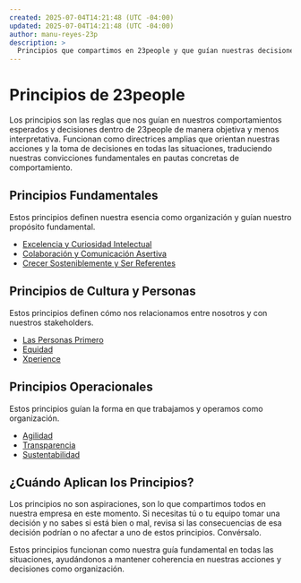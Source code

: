 ```yaml
---
created: 2025-07-04T14:21:48 (UTC -04:00)
updated: 2025-07-04T14:21:48 (UTC -04:00)
author: manu-reyes-23p
description: >
  Principios que compartimos en 23people y que guían nuestras decisiones y comportamientos.
---
```


# Principios de 23people

Los principios son las reglas que nos guían en nuestros comportamientos esperados y decisiones dentro de 23people de manera objetiva y menos interpretativa. Funcionan como directrices amplias que orientan nuestras acciones y la toma de decisiones en todas las situaciones, traduciendo nuestras convicciones fundamentales en pautas concretas de comportamiento.

## Principios Fundamentales

Estos principios definen nuestra esencia como organización y guían nuestro propósito fundamental.

- [Excelencia y Curiosidad Intelectual](fundamentals#excelencia-y-curiosidad-intelectual)
- [Colaboración y Comunicación Asertiva](fundamentals#colaboracion-y-comunicacion-asertiva)
- [Crecer Sosteniblemente y Ser Referentes](fundamentals#crecer-sosteniblemente-y-ser-referentes)

## Principios de Cultura y Personas

Estos principios definen cómo nos relacionamos entre nosotros y con nuestros stakeholders.

- [Las Personas Primero](culture#las-personas-primero)
- [Equidad](culture#equidad)
- [Xperience](culture#xperience)

## Principios Operacionales

Estos principios guían la forma en que trabajamos y operamos como organización.

- [Agilidad](operations#agilidad)
- [Transparencia](operations#transparencia)
- [Sustentabilidad](operations#sustentabilidad)

## ¿Cuándo Aplican los Principios?

Los principios no son aspiraciones, son lo que compartimos todos en nuestra empresa en este momento. Si necesitas tú o tu equipo tomar una decisión y no sabes si está bien o mal, revisa si las consecuencias de esa decisión podrían o no afectar a uno de estos principios. Convérsalo.

Estos principios funcionan como nuestra guía fundamental en todas las situaciones, ayudándonos a mantener coherencia en nuestras acciones y decisiones como organización.
